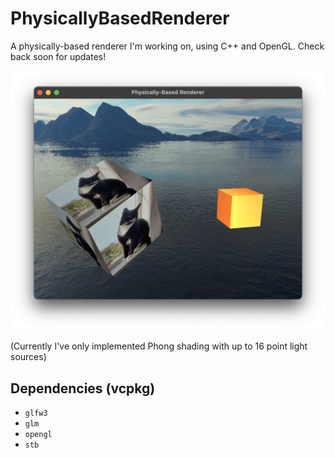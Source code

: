 # PhysicallyBasedRenderer

A physically-based renderer I'm working on, using C++ and OpenGL. Check back soon for updates!

![Screenshot](screenshot.png "Early screenshot of a textured and an untextured cube rendered with a skybox using the Phong model")

(Currently I've only implemented Phong shading with up to 16 point light sources)

## Dependencies (vcpkg)

- `glfw3`
- `glm`
- `opengl`
- `stb`
